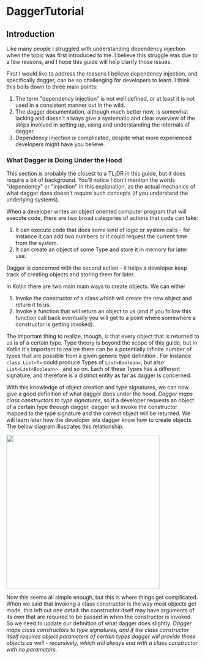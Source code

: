 # DaggerTutorial

## Introduction

Like many people I struggled with understanding dependency injection when the topic was first
introduced to me. I believe this struggle was due to a few reasons, and I hope this guide will
help clarify those issues.

First I would like to address the reasons I believe dependency injection, and specifically dagger,
can be so challenging for developers to learn. I think this boils down to three main points:

1. The term "dependency injection" is not well defined, or at least it is not used in a consistent
manner out in the wild.
2. The dagger documentation, although much better now, is somewhat lacking and doesn't always give
a systematic and clear overview of the steps involved in setting up, using and understanding the
internals of dagger.
3. Dependency injection *is* complicated, despite what more experienced developers might have you
believe.

### What Dagger is Doing Under the Hood

This section is probably the closest to a TL;DR in this guide, but it does require a bit of
background. You'll notice I don't mention the words "dependency" or "injection" in this explanation,
as the actual mechanics of what dagger does doesn't require such concepts (if you understand the
underlying systems).

When a developer writes an object oriented computer program that will execute code, there are two
broad categories of actions that code can take:

1. It can execute code that does some kind of logic or system calls - for instance it can add two
numbers or it could request the current time from the system.
2. It can create an object of some Type and store it in memory for later use.

Dagger is concerned with the second action - it helps a developer keep track of creating objects
and storing them for later.

In Kotlin there are two main main ways to create objects. We can either

1. Invoke the constructor of a class which will create the new object and return it to us.
2. Invoke a function that will return an object to us (and if you follow this function call back
eventually you will get to a point where somewhere a constructor is getting invoked).

The important thing to realize, though, is that every object that is returned to us is of a certain
type. Type theory is beyond the scope of this guide, but in Kotlin it's important to realize there
can be a potentially infinite number of types that are possible from a given generic type definition
. For instance `class List<T>` could produce Types of `List<Boolean>`, but also `List<List<Boolean>>
` and so on. Each of these Types has a different signature, and therefore is a distinct entity as
far as dagger is concerned.

With this knowledge of object creation and type signatures, we can now give a good definition of
what dagger does under the hood. *Dagger maps class constructors to type signatures*, so if a
developer requests an object of a certain type through dagger, dagger will invoke the constructor
mapped to the type signature and the correct object will be returned. We will learn later how the
developer lets dagger know how to create objects. The below diagram illustrates this relationship.

<img src="https://github.com/user-attachments/assets/22b372e7-8545-4861-a10c-1cffd8b969f5" width="400">

Now this seems all simple enough, but this is where things get complicated. When we said that
invoking a class constructor is the way most objects get made, this left out one detail: the
constructor itself may have arguments of its own that are required to be passed in when the
constructor is invoked. So we need to update our definition of what dagger does slightly. *Dagger
maps class constructors to type signatures, and if the class constructor itself requires object
parameters of certain types dagger will provide those objects as well - recursively, which will
always end with a class constructor with no parameters.*


